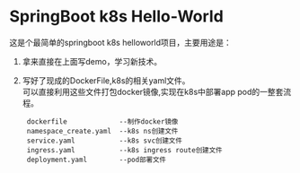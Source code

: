 # SpringBoot k8s Hello-World
这是个最简单的springboot k8s helloworld项目，主要用途是：   
1. 拿来直接在上面写demo，学习新技术。
2. 写好了现成的DockerFile,k8s的相关yaml文件。   
      可以直接利用这些文件打包docker镜像,实现在k8s中部署app pod的一整套流程。
	
		dockerfile             --制作docker镜像
		namespace_create.yaml  --k8s ns创建文件
		service.yaml 	       --k8s svc创建文件
		ingress.yaml           --k8s ingress route创建文件
		deployment.yaml        --pod部署文件



